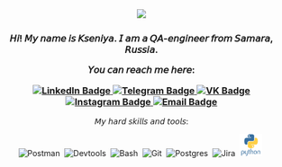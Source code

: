 <div id="header" align="center">
  <img src="https://gifdb.com/images/high/pusheen-cat-welcome-rs7fmtp64fodfdqr.webp" width="20%"/>
<div align="middle">
<h3>
  𝘏𝘪! 𝘔𝘺 𝘯𝘢𝘮𝘦 𝘪𝘴 𝘒𝘴𝘦𝘯𝘪𝘺𝘢. 𝘐 𝘢𝘮 𝘢 𝘘𝘈-𝘦𝘯𝘨𝘪𝘯𝘦𝘦𝘳 𝘧𝘳𝘰𝘮 𝘚𝘢𝘮𝘢𝘳𝘢, 𝘙𝘶𝘴𝘴𝘪𝘢.
  
  
𝘠𝘰𝘶 𝘤𝘢𝘯 𝘳𝘦𝘢𝘤𝘩 𝘮𝘦 𝘩𝘦𝘳𝘦:
<p align="middle">
  <a href="https://www.linkedin.com/in/xenia513/">
    <img src="https://img.shields.io/badge/LinkedIn-blue?style=for-the-badge&logo=linkedin&logoColor=white" alt="LinkedIn Badge"/>
  </a>
   <a href="https://t.me/xenia513">
    <img src="https://img.shields.io/badge/Telegram-blue?style=for-the-badge&logo=telegram&logoColor=white" alt="Telegram Badge"/>
  </a>
  <a href="https://vk.com/xenia513">
    <img src="https://img.shields.io/badge/Vkontakte-0173f6?style=for-the-badge&logo=Vk" alt="VK Badge"/>
  </a>
  </a>
  <a href="https://instagram.com/xenia_kis">
    <img src="https://img.shields.io/badge/Instagram-orange?style=for-the-badge&logo=instagram&logoColor=white" alt="Instagram Badge"/>
  </a>
  </a>
  <a href="mailto:xenia513@yandex.ru">
    <img src="https://img.shields.io/badge/Email-blue?style=for-the-badge&logo=Gmail&logoColor=white" alt="Email Badge"/>
  </a>
</div>




𝘔𝘺 𝘩𝘢𝘳𝘥 𝘴𝘬𝘪𝘭𝘭𝘴 𝘢𝘯𝘥 𝘵𝘰𝘰𝘭𝘴:

<div>
  <img src="https://seeklogo.com/images/P/postman-logo-0087CA0D15-seeklogo.com.png" title="Postman" alt="Postman" width="40" height="40"/>&nbsp;
  <img src="https://static-00.iconduck.com/assets.00/chrome-devtools-icon-512x512-8iaxdppx.png" title="Devtools"  alt="Devtools" width="40" height="40"/>&nbsp;
  <img src="https://cdn.icon-icons.com/icons2/3053/PNG/512/terminal_macos_bigsur_icon_189655.png" title="Bash" alt="Bash" width="40" height="40"/>&nbsp;
  <img src="https://seeklogo.com/images/G/git-bash-logo-B6475E8359-seeklogo.com.png" title="Git" alt="Git " width="40" height="40"/>&nbsp;
  <img src="https://seeklogo.com/images/P/postqresql-logo-AD0E066492-seeklogo.com.png" title="Postgres" alt="Postgres" width="40" height="40"/>&nbsp;
  <img src="https://cdn.icon-icons.com/icons2/3053/PNG/512/jira_cloud_macos_bigsur_icon_190051.png" title="Jira" alt="Jira" width="40" height="40"/>&nbsp;
  <img src="https://github.com/devicons/devicon/blob/master/icons/python/python-original-wordmark.svg" title="Python"  alt="Python" width="40" height="40"/>&nbsp;
</div>

